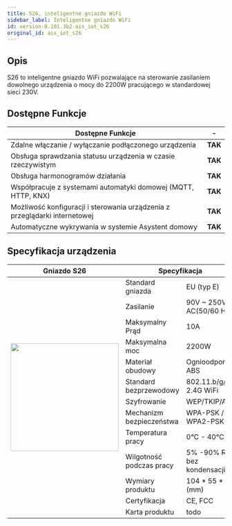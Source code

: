 ```yaml
---
title: S26, inteligentne gniazdo WiFi
sidebar_label: Inteligentne gniazdo WiFi
id: version-0.101.3b2-ais_iot_s26
original_id: ais_iot_s26
---
```


## Opis

S26 to inteligentne gniazdo WiFi pozwalające na sterowanie zasilaniem dowolnego urządzenia o mocy do 2200W pracującego w standardowej sieci 230V.

## Dostępne Funkcje


<!-- <img src="/AIS-docs/img/en/iot/S26_01.jpg"></img> -->

Dostępne Funkcje                                                           |   -     
---------------------------------------------------------------------------|--------   
Zdalne włączanie / wyłączanie podłączonego urządzenia                      | **TAK**
Obsługa sprawdzania statusu urządzenia w czasie rzeczywistym               | **TAK**
Obsługa harmonogramów działania                                            | **TAK**
Współpracuje z systemami automatyki domowej (MQTT, HTTP, KNX)              | **TAK**
Możliwość konfiguracji i sterowania urządzenia z przeglądarki internetowej | **TAK**
Automatyczne wykrywania w systemie Asystent domowy                         | **TAK**


## Specyfikacja urządzenia

<table>
    <thead>
        <tr>
            <th>Gniazdo S26</th>
            <th colspan=2>Specyfikacja</th>
        </tr>
    </thead>
    <tbody>
        <tr>
            <td rowspan=13 style="vertical-align: middle;"><img src="/AIS-docs/img/en/iot/iot_s26.png" width="250" style="vertical-align: top;"> </img></td>
            <td>Standard gniazda</td>
            <td>EU (typ E)</td>
        </tr>
        <tr>
          <td>Zasilanie</td>
          <td>90V ~ 250V AC(50/60 Hz)</td>
        </tr>
        <tr>
            <td>Maksymalny Prąd</td>
            <td>10A</td>
        </tr>
        <tr>
            <td>Maksymalna moc</td>
            <td>2200W</td>
        </tr>
        <tr>
            <td>Materiał obudowy</td>
            <td>Ognioodporny ABS</td>
        </tr>
        <tr>
            <td>Standard bezprzewodowy</td>
            <td>802.11.b/g/n 2.4G WiFi</td>
        </tr>
        <tr>
            <td>Szyfrowanie</td>
            <td>WEP/TKIP/AES</td>
        </tr>
        <tr>
            <td>Mechanizm bezpieczeństwa</td>
            <td>WPA-PSK / WPA2-PSK</td>
        </tr>
        <tr>
            <td>Temperatura pracy</td>
            <td>0°C - 40°C</td>
        </tr>
        <tr>
            <td>Wilgotność podczas pracy</td>
            <td>5% -90% RH, bez kondensacji</td>
        </tr>
        <tr>
            <td>Wymiary produktu</td>
            <td>104 * 55 * 73 (mm)</td>
        </tr>
        <tr>
            <td>Certyfikacja</td>
            <td>CE, FCC</td>
        </tr>
        <tr>
            <td>Karta produktu</td>
            <td>todo</td>
        </tr>
    </tbody>
</table>
